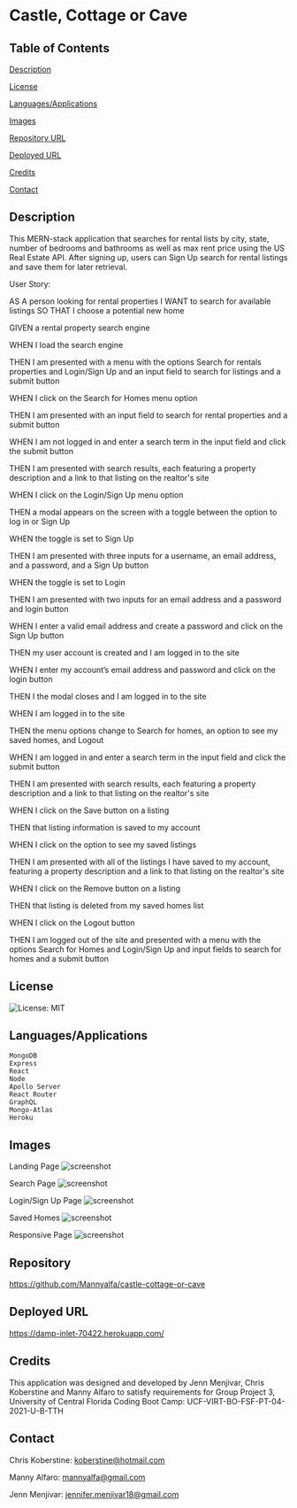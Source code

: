 # Castle, Cottage or Cave

## Table of Contents
  [Description](#description)
 
  [License](#license)
  
  [Languages/Applications](#languages-applications)
 
  [Images](#Images)
  
  [Repository URL](#repository-url)
 
  [Deployed URL](#deployed-url)
 
  [Credits](#credits)

  [Contact](#contact)


## Description
This MERN-stack application that searches for rental lists by city, state, number of bedrooms and bathrooms as well as max rent price using the US Real Estate API.  After signing up, users can Sign Up search for rental listings and save them for later retrieval.

User Story:

AS A person looking for rental properties
I WANT to search for available listings
SO THAT I choose a potential new home

GIVEN a rental property search engine

WHEN I load the search engine

THEN I am presented with a menu with the options Search for rentals properties and Login/Sign Up and an input field to search for listings and a submit button

WHEN I click on the Search for Homes menu option

THEN I am presented with an input field to search for rental properties and a submit button

WHEN I am not logged in and enter a search term in the input field and click the submit button

THEN I am presented with search results, each featuring a property description and a link to that listing on the realtor's site

WHEN I click on the Login/Sign Up menu option

THEN a modal appears on the screen with a toggle between the option to log in or Sign Up

WHEN the toggle is set to Sign Up

THEN I am presented with three inputs for a username, an email address, and a password, and a 
Sign Up button

WHEN the toggle is set to Login

THEN I am presented with two inputs for an email address and a password and login button

WHEN I enter a valid email address and create a password and click on the Sign Up button

THEN my user account is created and I am logged in to the site

WHEN I enter my account’s email address and password and click on the login button

THEN I the modal closes and I am logged in to the site

WHEN I am logged in to the site

THEN the menu options change to Search for homes, an option to see my saved homes, and Logout

WHEN I am logged in and enter a search term in the input field and click the submit button

THEN I am presented with search results, each featuring a property description and a link to that listing on the realtor's site

WHEN I click on the Save button on a listing

THEN that listing information is saved to my account

WHEN I click on the option to see my saved listings

THEN I am presented with all of the listings I have saved to my account, featuring a property description and a link to that listing on the realtor's site

WHEN I click on the Remove button on a listing

THEN that listing is deleted from my saved homes list

WHEN I click on the Logout button

THEN I am logged out of the site and presented with a menu with the options Search for Homes and Login/Sign Up and input fields to search for homes and a submit button  



## License

![License: MIT](https://img.shields.io/badge/License-MIT-yellow.svg)

## Languages/Applications

    MongoDB
    Express
    React
    Node
    Apollo Server 
    React Router
    GraphQL
    Mongo-Atlas
    Heroku

## Images
Landing Page
![screenshot](https://github.com/Mannyalfa/castle-cottage-or-cave/blob/main/client/src/images/landing-page.jpg)

Search Page
![screenshot](https://github.com/Mannyalfa/castle-cottage-or-cave/blob/main/client/src/images/search-page.jpg)

Login/Sign Up Page
![screenshot](https://github.com/Mannyalfa/castle-cottage-or-cave/blob/main/client/src/images/loging-signup.jpg)



Saved Homes
![screenshot](https://github.com/Mannyalfa/castle-cottage-or-cave/blob/main/client/src/images/saved-items.jpg)

Responsive Page
![screenshot](https://github.com/Mannyalfa/castle-cottage-or-cave/blob/main/client/src/images/responsive-page.jpg)


## Repository 

https://github.com/Mannyalfa/castle-cottage-or-cave

## Deployed URL

https://damp-inlet-70422.herokuapp.com/

## Credits
This application was designed and developed by Jenn Menjivar, Chris Koberstine and Manny Alfaro to satisfy requirements for Group Project 3, University of Central Florida Coding Boot Camp: UCF-VIRT-BO-FSF-PT-04-2021-U-B-TTH

## Contact

Chris Koberstine: koberstine@hotmail.com

Manny Alfaro: mannyalfa@gmail.com

Jenn Menjivar: jennifer.menjivar18@gmail.com

